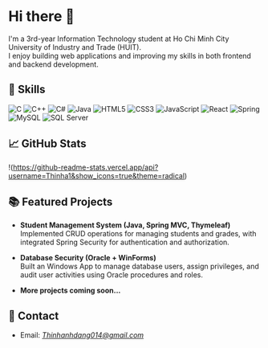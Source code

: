 # Hi there 👋  

I'm a 3rd-year Information Technology student at Ho Chi Minh City University of Industry and Trade (HUIT).  
I enjoy building web applications and improving my skills in both frontend and backend development.  

## 🚀 Skills  

![C](https://img.shields.io/badge/C-00599C?style=for-the-badge&logo=c&logoColor=white) 
![C++](https://img.shields.io/badge/C++-00599C?style=for-the-badge&logo=cplusplus&logoColor=white) 
![C#](https://img.shields.io/badge/C%23-239120?style=for-the-badge&logo=c-sharp&logoColor=white) 
![Java](https://img.shields.io/badge/Java-ED8B00?style=for-the-badge&logo=openjdk&logoColor=white) 
![HTML5](https://img.shields.io/badge/HTML5-E34F26?style=for-the-badge&logo=html5&logoColor=white) 
![CSS3](https://img.shields.io/badge/CSS3-1572B6?style=for-the-badge&logo=css3&logoColor=white) 
![JavaScript](https://img.shields.io/badge/JavaScript-F7DF1E?style=for-the-badge&logo=javascript&logoColor=black) 
![React](https://img.shields.io/badge/React-20232A?style=for-the-badge&logo=react&logoColor=61DAFB) 
![Spring](https://img.shields.io/badge/Spring-6DB33F?style=for-the-badge&logo=spring&logoColor=white) 
![MySQL](https://img.shields.io/badge/MySQL-4479A1?style=for-the-badge&logo=mysql&logoColor=white) 
![SQL Server](https://img.shields.io/badge/SQL%20Server-CC2927?style=for-the-badge&logo=microsoft-sql-server&logoColor=white)

## 📈 GitHub Stats
!(https://github-readme-stats.vercel.app/api?username=Thinha1&show_icons=true&theme=radical)


## 📚 Featured Projects  

- **Student Management System (Java, Spring MVC, Thymeleaf)**  
  Implemented CRUD operations for managing students and grades, with integrated Spring Security for authentication and authorization.  

- **Database Security (Oracle + WinForms)**  
  Built an Windows App to manage database users, assign privileges, and audit user activities using Oracle procedures and roles.  

- **More projects coming soon...**

## 📩 Contact  
- Email: *Thinhanhdang014@gmail.com*
